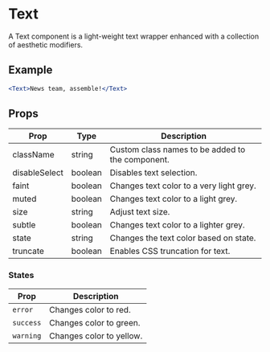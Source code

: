 # Text

A Text component is a light-weight text wrapper enhanced with a collection of aesthetic modifiers.

## Example

```jsx
<Text>News team, assemble!</Text>
```


## Props

| Prop | Type | Description |
| --- | --- | --- |
| className | string | Custom class names to be added to the component. |
| disableSelect | boolean | Disables text selection. |
| faint | boolean | Changes text color to a very light grey. |
| muted | boolean  | Changes text color to a light grey. |
| size | string | Adjust text size. |
| subtle | boolean | Changes text color to a lighter grey. |
| state | string | Changes the text color based on state. |
| truncate | boolean | Enables CSS truncation for text. |


### States

| Prop | Description |
| --- | --- |
| `error` | Changes color to red. |
| `success` | Changes color to green. |
| `warning` | Changes color to yellow. |
